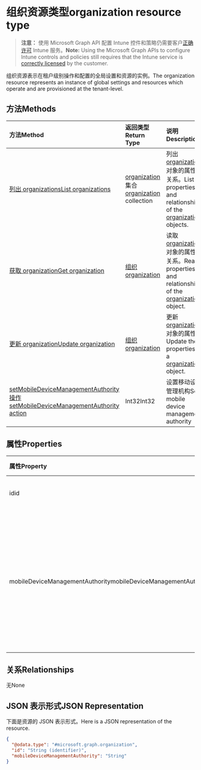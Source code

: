 # <a name="organization-resource-type"></a><span data-ttu-id="18367-101">组织资源类型</span><span class="sxs-lookup"><span data-stu-id="18367-101">organization resource type</span></span>

> <span data-ttu-id="18367-102">**注意：** 使用 Microsoft Graph API 配置 Intune 控件和策略仍需要客户[正确许可](https://go.microsoft.com/fwlink/?linkid=839381) Intune 服务。</span><span class="sxs-lookup"><span data-stu-id="18367-102">**Note:** Using the Microsoft Graph APIs to configure Intune controls and policies still requires that the Intune service is [correctly licensed](https://go.microsoft.com/fwlink/?linkid=839381) by the customer.</span></span>

<span data-ttu-id="18367-103">组织资源表示在租户级别操作和配置的全局设置和资源的实例。</span><span class="sxs-lookup"><span data-stu-id="18367-103">The organization resource represents an instance of global settings and resources which operate and are provisioned at the tenant-level.</span></span>
## <a name="methods"></a><span data-ttu-id="18367-104">方法</span><span class="sxs-lookup"><span data-stu-id="18367-104">Methods</span></span>
|<span data-ttu-id="18367-105">方法</span><span class="sxs-lookup"><span data-stu-id="18367-105">Method</span></span>|<span data-ttu-id="18367-106">返回类型</span><span class="sxs-lookup"><span data-stu-id="18367-106">Return Type</span></span>|<span data-ttu-id="18367-107">说明</span><span class="sxs-lookup"><span data-stu-id="18367-107">Description</span></span>|
|:---|:---|:---|
|[<span data-ttu-id="18367-108">列出 organizations</span><span class="sxs-lookup"><span data-stu-id="18367-108">List organizations</span></span>](../api/intune_onboarding_organization_list.md)|<span data-ttu-id="18367-109">[organization](../resources/intune_onboarding_organization.md) 集合</span><span class="sxs-lookup"><span data-stu-id="18367-109">[organization](../resources/intune_onboarding_organization.md) collection</span></span>|<span data-ttu-id="18367-110">列出 [organization](../resources/intune_onboarding_organization.md) 对象的属性和关系。</span><span class="sxs-lookup"><span data-stu-id="18367-110">List properties and relationships of the [organization](../resources/intune_onboarding_organization.md) objects.</span></span>|
|[<span data-ttu-id="18367-111">获取 organization</span><span class="sxs-lookup"><span data-stu-id="18367-111">Get organization</span></span>](../api/intune_onboarding_organization_get.md)|[<span data-ttu-id="18367-112">组织</span><span class="sxs-lookup"><span data-stu-id="18367-112">organization</span></span>](../resources/intune_onboarding_organization.md)|<span data-ttu-id="18367-113">读取 [organization](../resources/intune_onboarding_organization.md) 对象的属性和关系。</span><span class="sxs-lookup"><span data-stu-id="18367-113">Read properties and relationships of the [organization](../resources/intune_onboarding_organization.md) object.</span></span>|
|[<span data-ttu-id="18367-114">更新 organization</span><span class="sxs-lookup"><span data-stu-id="18367-114">Update organization</span></span>](../api/intune_onboarding_organization_update.md)|[<span data-ttu-id="18367-115">组织</span><span class="sxs-lookup"><span data-stu-id="18367-115">organization</span></span>](../resources/intune_onboarding_organization.md)|<span data-ttu-id="18367-116">更新 [organization](../resources/intune_onboarding_organization.md) 对象的属性。</span><span class="sxs-lookup"><span data-stu-id="18367-116">Update the properties of a [organization](../resources/intune_onboarding_organization.md) object.</span></span>|
|[<span data-ttu-id="18367-117">setMobileDeviceManagementAuthority 操作</span><span class="sxs-lookup"><span data-stu-id="18367-117">setMobileDeviceManagementAuthority action</span></span>](../api/intune_onboarding_organization_setmobiledevicemanagementauthority.md)|<span data-ttu-id="18367-118">Int32</span><span class="sxs-lookup"><span data-stu-id="18367-118">Int32</span></span>|<span data-ttu-id="18367-119">设置移动设备管理机构</span><span class="sxs-lookup"><span data-stu-id="18367-119">Set mobile device management authority</span></span>|

## <a name="properties"></a><span data-ttu-id="18367-120">属性</span><span class="sxs-lookup"><span data-stu-id="18367-120">Properties</span></span>
|<span data-ttu-id="18367-121">属性</span><span class="sxs-lookup"><span data-stu-id="18367-121">Property</span></span>|<span data-ttu-id="18367-122">类型</span><span class="sxs-lookup"><span data-stu-id="18367-122">Type</span></span>|<span data-ttu-id="18367-123">说明</span><span class="sxs-lookup"><span data-stu-id="18367-123">Description</span></span>|
|:---|:---|:---|
|<span data-ttu-id="18367-124">id</span><span class="sxs-lookup"><span data-stu-id="18367-124">id</span></span>|<span data-ttu-id="18367-125">字符串</span><span class="sxs-lookup"><span data-stu-id="18367-125">String</span></span>|<span data-ttu-id="18367-126">对象的 GUID。</span><span class="sxs-lookup"><span data-stu-id="18367-126">The GUID for the object.</span></span>|
|<span data-ttu-id="18367-127">mobileDeviceManagementAuthority</span><span class="sxs-lookup"><span data-stu-id="18367-127">mobileDeviceManagementAuthority</span></span>|[<span data-ttu-id="18367-128">mdmAuthority</span><span class="sxs-lookup"><span data-stu-id="18367-128">mdmAuthority</span></span>](../resources/intune_onboarding_mdmauthority.md)|<span data-ttu-id="18367-129">移动设备管理机构。</span><span class="sxs-lookup"><span data-stu-id="18367-129">Mobile device management authority.</span></span> <span data-ttu-id="18367-130">可能的值为： `unknown` 、 `intune` 、 `sccm` 、 `office365` 。</span><span class="sxs-lookup"><span data-stu-id="18367-130">The possible values are `unknown`, `intune`, `sccm`, `office365`, , , , , , , , or .</span></span>|

## <a name="relationships"></a><span data-ttu-id="18367-131">关系</span><span class="sxs-lookup"><span data-stu-id="18367-131">Relationships</span></span>
<span data-ttu-id="18367-132">无</span><span class="sxs-lookup"><span data-stu-id="18367-132">None</span></span>
## <a name="json-representation"></a><span data-ttu-id="18367-133">JSON 表示形式</span><span class="sxs-lookup"><span data-stu-id="18367-133">JSON Representation</span></span>
<span data-ttu-id="18367-134">下面是资源的 JSON 表示形式。</span><span class="sxs-lookup"><span data-stu-id="18367-134">Here is a JSON representation of the resource.</span></span>
<!--{
  "blockType": "resource",
  "openType": true,
  "keyProperty": "id",
  "baseType": "microsoft.graph.directoryObject",
  "@odata.type": "microsoft.graph.organization"
}-->
``` json
{
  "@odata.type": "#microsoft.graph.organization",
  "id": "String (identifier)",
  "mobileDeviceManagementAuthority": "String"
}
```

<!-- {
  "type": "#page.annotation",
  "suppressions": [
    "Warning: Resource microsoft.graph.organization is defined in multiple files: /api-reference/v1.0/resources/intune_onboarding_organization.md, /api-reference/v1.0/resources/organization.md"
  ]
}-->
